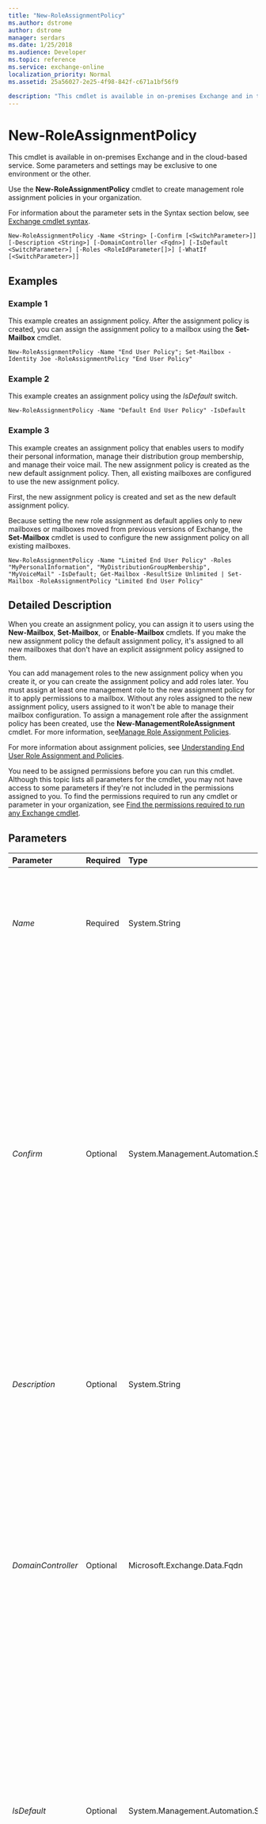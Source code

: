 ```yaml
---
title: "New-RoleAssignmentPolicy"
ms.author: dstrome
author: dstrome
manager: serdars
ms.date: 1/25/2018
ms.audience: Developer
ms.topic: reference
ms.service: exchange-online
localization_priority: Normal
ms.assetid: 25a56027-2e25-4f98-842f-c671a1bf56f9

description: "This cmdlet is available in on-premises Exchange and in the cloud-based service. Some parameters and settings may be exclusive to one environment or the other."
---
```


# New-RoleAssignmentPolicy

This cmdlet is available in on-premises Exchange and in the cloud-based service. Some parameters and settings may be exclusive to one environment or the other. 
  
Use the **New-RoleAssignmentPolicy** cmdlet to create management role assignment policies in your organization.
  
For information about the parameter sets in the Syntax section below, see [Exchange cmdlet syntax](https://technet.microsoft.com/library/bb123552.aspx). 
  
```
New-RoleAssignmentPolicy -Name <String> [-Confirm [<SwitchParameter>]] [-Description <String>] [-DomainController <Fqdn>] [-IsDefault <SwitchParameter>] [-Roles <RoleIdParameter[]>] [-WhatIf [<SwitchParameter>]]
```

## Examples
<a name="Examples"> </a>

### Example 1

This example creates an assignment policy. After the assignment policy is created, you can assign the assignment policy to a mailbox using the **Set-Mailbox** cmdlet.
  
```
New-RoleAssignmentPolicy -Name "End User Policy"; Set-Mailbox -Identity Joe -RoleAssignmentPolicy "End User Policy"
```

### Example 2

This example creates an assignment policy using the  _IsDefault_ switch.
  
```
New-RoleAssignmentPolicy -Name "Default End User Policy" -IsDefault
```

### Example 3

This example creates an assignment policy that enables users to modify their personal information, manage their distribution group membership, and manage their voice mail. The new assignment policy is created as the new default assignment policy. Then, all existing mailboxes are configured to use the new assignment policy.
  
First, the new assignment policy is created and set as the new default assignment policy.
  
Because setting the new role assignment as default applies only to new mailboxes or mailboxes moved from previous versions of Exchange, the **Set-Mailbox** cmdlet is used to configure the new assignment policy on all existing mailboxes.
  
```
New-RoleAssignmentPolicy -Name "Limited End User Policy" -Roles "MyPersonalInformation", "MyDistributionGroupMembership", "MyVoiceMail" -IsDefault; Get-Mailbox -ResultSize Unlimited | Set-Mailbox -RoleAssignmentPolicy "Limited End User Policy"
```

## Detailed Description
<a name="DetailedDescription"> </a>

When you create an assignment policy, you can assign it to users using the **New-Mailbox**, **Set-Mailbox**, or **Enable-Mailbox** cmdlets. If you make the new assignment policy the default assignment policy, it's assigned to all new mailboxes that don't have an explicit assignment policy assigned to them.
  
You can add management roles to the new assignment policy when you create it, or you can create the assignment policy and add roles later. You must assign at least one management role to the new assignment policy for it to apply permissions to a mailbox. Without any roles assigned to the new assignment policy, users assigned to it won't be able to manage their mailbox configuration. To assign a management role after the assignment policy has been created, use the **New-ManagementRoleAssignment** cmdlet. For more information, see[Manage Role Assignment Policies](http://technet.microsoft.com/library/f93d502e-5df4-4ba0-b68d-01a17ccffb4d.aspx).
  
For more information about assignment policies, see [Understanding End User Role Assignment and Policies](http://technet.microsoft.com/library/25913e43-326a-4371-90b5-021a35f100fe.aspx).
  
You need to be assigned permissions before you can run this cmdlet. Although this topic lists all parameters for the cmdlet, you may not have access to some parameters if they're not included in the permissions assigned to you. To find the permissions required to run any cmdlet or parameter in your organization, see [Find the permissions required to run any Exchange cmdlet](https://technet.microsoft.com/library/mt432940.aspx).
  
## Parameters
<a name="DetailedDescription"> </a>

|**Parameter**|**Required**|**Type**|**Description**|
|:-----|:-----|:-----|:-----|
| _Name_ <br/> |Required  <br/> |System.String  <br/> |The  _Name_ parameter specifies the name of the new assignment policy. If the assignment policy name contains spaces, enclose the name in quotation marks ("). The maximum length of the name is 64 characters. <br/> |
| _Confirm_ <br/> |Optional  <br/> |System.Management.Automation.SwitchParameter  <br/> | The _Confirm_ switch specifies whether to show or hide the confirmation prompt. How this switch affects the cmdlet depends on if the cmdlet requires confirmation before proceeding. <br/>  Destructive cmdlets (for example, **Remove-\*** cmdlets) have a built-in pause that forces you to acknowledge the command before proceeding. For these cmdlets, you can skip the confirmation prompt by using this exact syntax: `-Confirm:$false`.  <br/>  Most other cmdlets (for example, **New-\*** and **Set-\*** cmdlets) don't have a built-in pause. For these cmdlets, specifying the _Confirm_ switch without a value introduces a pause that forces you acknowledge the command before proceeding. <br/> |
| _Description_ <br/> |Optional  <br/> |System.String  <br/> |The  _Description_ parameter specifies the description that's displayed when the role assignment policy is viewed using the **Get-RoleAssignmentPolicy** cmdlet. Enclose the description in quotation marks ("). <br/> |
| _DomainController_ <br/> |Optional  <br/> |Microsoft.Exchange.Data.Fqdn  <br/> |This parameter is available only in on-premises Exchange.  <br/> The  _DomainController_ parameter specifies the domain controller that's used by this cmdlet to read data from or write data to Active Directory. You identify the domain controller by its fully qualified domain name (FQDN). For example, `dc01.contoso.com`.  <br/> The  _DomainController_ parameter isn't supported on Edge Transport servers. An Edge Transport server uses the local instance of Active Directory Lightweight Directory Services (AD LDS) to read and write data. <br/> |
| _IsDefault_ <br/> |Optional  <br/> |System.Management.Automation.SwitchParameter  <br/> |The  _IsDefault_ switch makes the assignment policy the default assignment policy. You don't have to specify a value with this switch. <br/> New mailboxes or mailboxes moved from previous versions of Exchange are assigned the default assignment policy when an explicit assignment policy isn't provided.  <br/> > [!NOTE]> Setting an assignment policy as default doesn't change the role assignment on existing mailboxes. To change the assignment policies on existing mailboxes, use the **Set-Mailbox** cmdlet.          |
| _Roles_ <br/> |Optional  <br/> |Microsoft.Exchange.Configuration.Tasks.RoleIdParameter[]  <br/> |The  _Roles_ parameter specifies the management roles to assign to the role assignment policy when it's created. If a role name contains spaces, enclose the name in quotation marks ("). If you want to assign more that one role, separate the role names with commas. <br/> For a list of built-in management roles that you can assign to a role group, see [Built-in Management Roles](http://technet.microsoft.com/library/023f379a-40f6-43ef-b388-979f6dd85ec5.aspx).  <br/> |
| _WhatIf_ <br/> |Optional  <br/> |System.Management.Automation.SwitchParameter  <br/> |The  _WhatIf_ switch simulates the actions of the command. You can use this switch to view the changes that would occur without actually applying those changes. You don't need to specify a value with this switch. <br/> |
   
## Input Types
<a name="InputTypes"> </a>

To see the input types that this cmdlet accepts, see [Cmdlet Input and Output Types](http://go.microsoft.com/fwlink/p/?linkId=616387). If the Input Type field for a cmdlet is blank, the cmdlet doesn't accept input data. 
  
## Return Types
<a name="ReturnTypes"> </a>

To see the return types, which are also known as output types, that this cmdlet accepts, see [Cmdlet Input and Output Types](http://go.microsoft.com/fwlink/p/?linkId=616387). If the Output Type field is blank, the cmdlet doesn't return data. 
  

